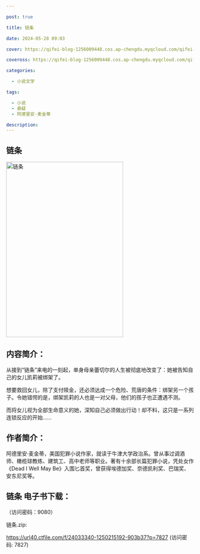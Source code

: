 ```yaml
---

post: true

title: 链条

date: 2024-05-28 09:03

cover: https://qifei-blog-1256009448.cos.ap-chengdu.myqcloud.com/qifei-blog/660a0fe69f345e8d03c07be8.jpg

coveross: https://qifei-blog-1256009448.cos.ap-chengdu.myqcloud.com/qifei-blog/660a0fe69f345e8d03c07be8.jpg

categories:

  - 小说文学

tags:

  - 小说
  - 悬疑
  - 阿德里安·麦金蒂

description:
---
```


## 链条
<img alt="链条 " class="aligncenter loading" data-was-processed="true" decoding="async" fetchpriority="high" height="471" src="https://qifei-blog-1256009448.cos.ap-chengdu.myqcloud.com/qifei-blog/660a0fe69f345e8d03c07be8.jpg " style="cursor: zoom-in;" width="314"/>

## 内容简介：

从接到“链条”来电的一刻起，单身母亲蕾切尔的人生被彻底地改变了：她被告知自己的女儿凯莉被绑架了。

想要救回女儿，除了支付赎金，还必须达成一个危险、荒唐的条件：绑架另一个孩子。令她错愕的是，绑架凯莉的人也是一对父母，他们的孩子也正遭遇不测。

而将女儿视为全部生命意义的她，深知自己必须做出行动！却不料，这只是一系列连锁反应的开始……

## 作者简介：

阿德里安·麦金蒂，美国犯罪小说作家，就读于牛津大学政治系。曾从事过调酒师、橄榄球教练、建筑工、高中老师等职业。著有十余部长篇犯罪小说，凭处女作《Dead I Well May Be》入围匕首奖，曾获得埃德加奖、奈德凯利奖、巴瑞奖、安东尼奖等。

## 链条 电子书下载：

 （访问密码：9080）

链条.zip: 

https://url40.ctfile.com/f/24033340-1250215192-903b37?p=7827 (访问密码: 7827)
